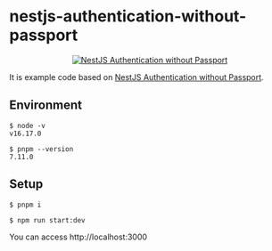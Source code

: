 # nestjs-authentication-without-passport

<p align="center">
  <a href="https://trilon.io/blog/nestjs-authentication-without-passport" target="blank">
  <img src="https://trilon.io/social-cards/nestjs-authentication-without-passport.png" alt="NestJS Authentication without Passport" /></a>
</p>

It is example code based on [NestJS Authentication without Passport](https://trilon.io/blog/nestjs-authentication-without-passport).

## Environment

```shell
$ node -v
v16.17.0

$ pnpm --version
7.11.0
```

## Setup

```shell
$ pnpm i

$ npm run start:dev
```

You can access http://localhost:3000
